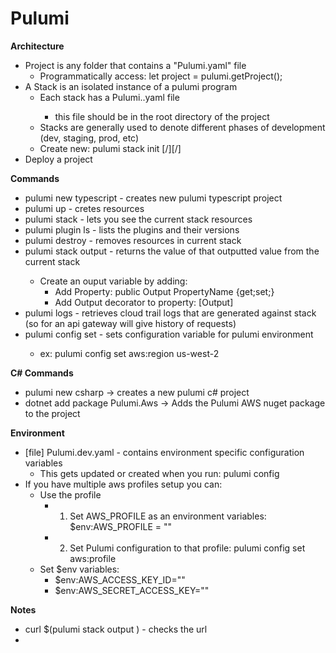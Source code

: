 # Pulumi

**Architecture**
* Project is any folder that contains a "Pulumi.yaml" file
  * Programmatically access: let project = pulumi.getProject();
* A Stack is an isolated instance of a pulumi program
  * Each stack has a Pulumi.<stack name>.yaml file 
    * this file should be in the root directory of the project
  * Stacks are generally used to denote different phases of development (dev, staging, prod, etc)
  * Create new: pulumi stack init [<org name>/][<project name>/]<stack name>
* Deploy a project 

**Commands**
* pulumi new typescript - creates new pulumi typescript project
* pulumi up - cretes resources
* pulumi stack - lets you see the current stack resources
* pulumi plugin ls - lists the plugins and their versions
* pulumi destroy - removes resources in current stack
* pulumi stack output <exported output variable name> - returns the value of that outputted value from the current stack
  * Create an ouput variable by adding:     
    * Add Property: public Output<string> PropertyName {get;set;}
    * Add Output decorator to property: [Output]
* pulumi logs - retrieves cloud trail logs that are generated against stack (so for an api gateway will give history of requests)
* pulumi config set <key> <value> - sets configuration variable for pulumi environment
    * ex: pulumi config set aws:region us-west-2

**C# Commands**
* pulumi new csharp -> creates a new pulumi c# project
* dotnet add package Pulumi.Aws -> Adds the Pulumi AWS nuget package to the project

**Environment**
* [file] Pulumi.dev.yaml - contains environment specific configuration variables
    * This gets updated or created when you run: pulumi config
* If you have multiple aws profiles setup you can:
    * Use the profile
      * 1) Set AWS_PROFILE as an environment variables: $env:AWS_PROFILE = "<profile name>"
      * 2) Set Pulumi configuration to that profile: pulumi config set aws:profile <profile name>
    * Set $env variables: 
      * $env:AWS_ACCESS_KEY_ID="<value>"
      * $env:AWS_SECRET_ACCESS_KEY="<value>"

**Notes**
* curl $(pulumi stack output <exported output variable name that contains url>) - checks the url
* 